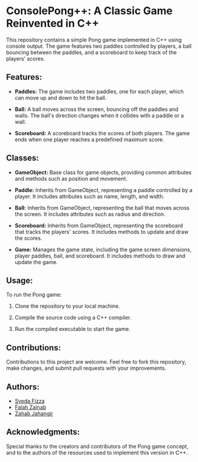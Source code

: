 # ConsolePong++: A Classic Game Reinvented in C++

This repository contains a simple Pong game implemented in C++ using console output. The game features two paddles controlled by players, a ball bouncing between the paddles, and a scoreboard to keep track of the players' scores.

## Features:

- **Paddles:** The game includes two paddles, one for each player, which can move up and down to hit the ball.

- **Ball:** A ball moves across the screen, bouncing off the paddles and walls. The ball's direction changes when it collides with a paddle or a wall.

- **Scoreboard:** A scoreboard tracks the scores of both players. The game ends when one player reaches a predefined maximum score.

## Classes:

- **GameObject:** Base class for game objects, providing common attributes and methods such as position and movement.

- **Paddle:** Inherits from GameObject, representing a paddle controlled by a player. It includes attributes such as name, length, and width.

- **Ball:** Inherits from GameObject, representing the ball that moves across the screen. It includes attributes such as radius and direction.

- **Scoreboard:** Inherits from GameObject, representing the scoreboard that tracks the players' scores. It includes methods to update and draw the scores.

- **Game:** Manages the game state, including the game screen dimensions, player paddles, ball, and scoreboard. It includes methods to draw and update the game.

## Usage:

To run the Pong game:

1. Clone the repository to your local machine.
   
2. Compile the source code using a C++ compiler.

3. Run the compiled executable to start the game.

## Contributions:

Contributions to this project are welcome. Feel free to fork this repository, make changes, and submit pull requests with your improvements.


## Authors:

- [Syeda Fizza](https://github.com/SFizzaR) 
- [Falah Zainab](https://github.com/FalahZainab)
- [Zahab Jahangir](https://github.com/zeejaycoding)

## Acknowledgments:

Special thanks to the creators and contributors of the Pong game concept, and to the authors of the resources used to implement this version in C++.
